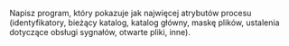 Napisz program, który pokazuje jak najwięcej atrybutów procesu (identyfikatory, bieżący katalog, katalog
główny, maskę plików, ustalenia dotyczące obsługi sygnałów, otwarte pliki, inne).
